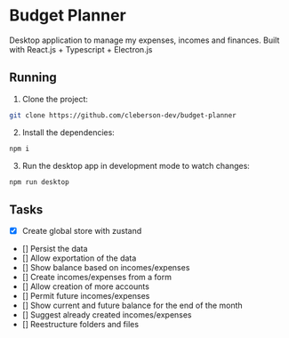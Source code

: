# Budget Planner
Desktop application to manage my expenses, incomes and finances. Built with React.js + Typescript + Electron.js

## Running

1. Clone the project:
```bash
git clone https://github.com/cleberson-dev/budget-planner
```

2. Install the dependencies:
```bash
npm i
```

3. Run the desktop app in development mode to watch changes:
```bash
npm run desktop
```


## Tasks
- [X] Create global store with zustand
- [] Persist the data
- [] Allow exportation of the data
- [] Show balance based on incomes/expenses
- [] Create incomes/expenses from a form
- [] Allow creation of more accounts
- [] Permit future incomes/expenses
- [] Show current and future balance for the end of the month
- [] Suggest already created incomes/expenses
- [] Reestructure folders and files